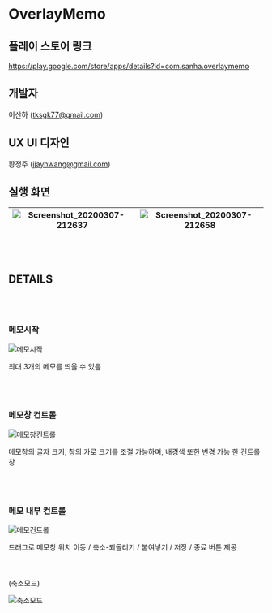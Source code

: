 # OverlayMemo
## 플레이 스토어 링크 
https://play.google.com/store/apps/details?id=com.sanha.overlaymemo

## 개발자 
이산하 (tksgk77@gmail.com)
<br/>
## UX UI 디자인
황정주 (jjayhwang@gmail.com)
<br/>
## 실행 화면
![Screenshot_20200307-212637](https://user-images.githubusercontent.com/36880919/76143400-7b7a0800-60ba-11ea-9395-4083771be854.png)|![Screenshot_20200307-212658](https://user-images.githubusercontent.com/36880919/76143401-7ddc6200-60ba-11ea-9f1f-297152b1d892.png)
--- | --- |
<br/><br/>
## DETAILS
<br/><br/>
### 메모시작

![메모시작](https://user-images.githubusercontent.com/36880919/76143496-46ba8080-60bb-11ea-9061-807301b6821b.jpg)

최대 3개의 메모를 띄울 수 있음  
<br/><br/><br/>

### 메모창 컨트롤
![메모창컨트롤](https://user-images.githubusercontent.com/36880919/76143495-45895380-60bb-11ea-9e58-ffbd9b023eeb.jpg)

메모창의 글자 크기, 창의 가로 크기를 조절 가능하며, 배경색 또한 변경 가능 한 컨트롤 창  
<br/><br/><br/>
### 메모 내부 컨트롤
![메모컨트롤](https://user-images.githubusercontent.com/36880919/76143498-46ba8080-60bb-11ea-860d-6dc9001eea41.jpg)

드래그로 메모창 위치 이동 / 축소-되돌리기 / 붙여넣기 / 저장 / 종료 버튼 제공  
<br/><br/><br/>
(축소모드)

![축소모드](https://user-images.githubusercontent.com/36880919/76143581-f263d080-60bb-11ea-80c0-c9d34448e232.png)


